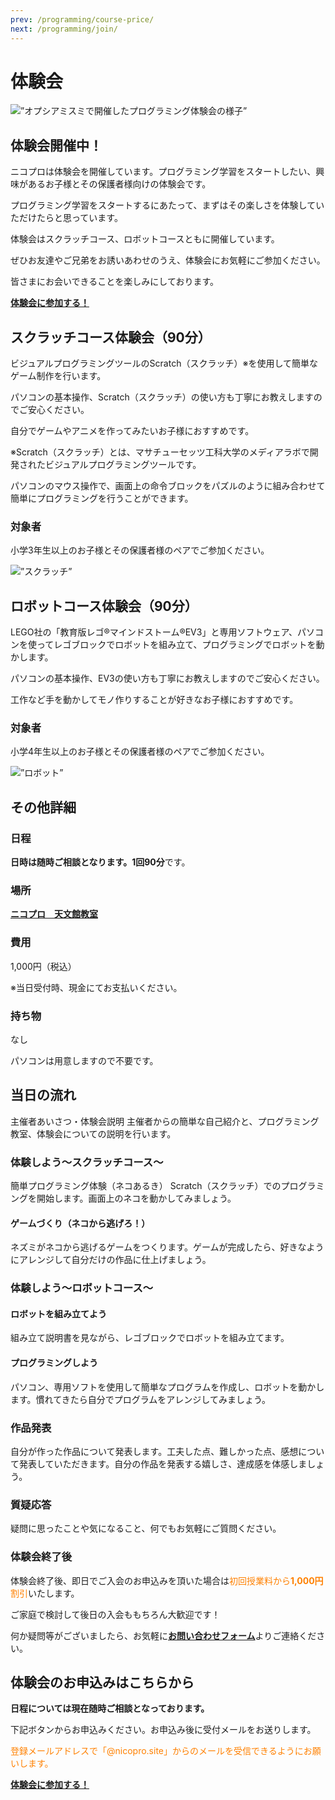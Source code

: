 ```yaml
---
prev: /programming/course-price/
next: /programming/join/
---
```

# 体験会
<img src="/img/taiken.jpg" alt=”オプシアミスミで開催したプログラミング体験会の様子” />

## 体験会開催中！
ニコプロは体験会を開催しています。プログラミング学習をスタートしたい、興味があるお子様とその保護者様向けの体験会です。

プログラミング学習をスタートするにあたって、まずはその楽しさを体験していただけたらと思っています。

体験会はスクラッチコース、ロボットコースともに開催しています。

ぜひお友達やご兄弟をお誘いあわせのうえ、体験会にお気軽にご参加ください。

皆さまにお会いできることを楽しみにしております。

<a href="/contact" class="btn">**体験会に参加する！**</a>

## スクラッチコース体験会（90分）
ビジュアルプログラミングツールのScratch（スクラッチ）※を使用して簡単なゲーム制作を行います。

パソコンの基本操作、Scratch（スクラッチ）の使い方も丁寧にお教えしますのでご安心ください。

自分でゲームやアニメを作ってみたいお子様におすすめです。

※Scratch（スクラッチ）とは、マサチューセッツ工科大学のメディアラボで開発されたビジュアルプログラミングツールです。

パソコンのマウス操作で、画面上の命令ブロックをパズルのように組み合わせて簡単にプログラミングを行うことができます。

### 対象者
小学3年生以上のお子様とその保護者様のペアでご参加ください。

<img src="/img/taiken-scratch.png" alt=”スクラッチ” />

## ロボットコース体験会（90分）
LEGO社の「教育版レゴ®マインドストーム®EV3」と専用ソフトウェア、パソコンを使ってレゴブロックでロボットを組み立て、プログラミングでロボットを動かします。

パソコンの基本操作、EV3の使い方も丁寧にお教えしますのでご安心ください。

工作など手を動かしてモノ作りすることが好きなお子様におすすめです。

### 対象者
小学4年生以上のお子様とその保護者様のペアでご参加ください。

<img src="/img/taiken-robot.jpg" alt=”ロボット” />

## その他詳細
### 日程

**日時は随時ご相談となります。**1回**90分**です。

### 場所
  
[**ニコプロ　天文館教室**](/class)

### 費用

1,000円（税込）

※当日受付時、現金にてお支払いください。

### 持ち物
	
なし

パソコンは用意しますので不要です。

## 当日の流れ
主催者あいさつ・体験会説明
主催者からの簡単な自己紹介と、プログラミング教室、体験会についての説明を行います。

### 体験しよう～スクラッチコース～
簡単プログラミング体験（ネコあるき）
Scratch（スクラッチ）でのプログラミングを開始します。画面上のネコを動かしてみましょう。

#### ゲームづくり（ネコから逃げろ！）
ネズミがネコから逃げるゲームをつくります。ゲームが完成したら、好きなようにアレンジして自分だけの作品に仕上げましょう。

### 体験しよう～ロボットコース～
#### ロボットを組み立てよう
組み立て説明書を見ながら、レゴブロックでロボットを組み立てます。

#### プログラミングしよう
パソコン、専用ソフトを使用して簡単なプログラムを作成し、ロボットを動かします。慣れてきたら自分でプログラムをアレンジしてみましょう。

### 作品発表
自分が作った作品について発表します。工夫した点、難しかった点、感想について発表していただきます。自分の作品を発表する嬉しさ、達成感を体感しましょう。

### 質疑応答
疑問に思ったことや気になること、何でもお気軽にご質問ください。

### 体験会終了後
体験会終了後、即日でご入会のお申込みを頂いた場合は<font color="#ff8000">初回授業料から**1,000円**割引</font>いたします。

ご家庭で検討して後日の入会ももちろん大歓迎です！

何か疑問等がございましたら、お気軽に[**お問い合わせフォーム**](/contact)よりご連絡ください。

## 体験会のお申込みはこちらから
**日程については現在随時ご相談となっております。**

下記ボタンからお申込みください。お申込み後に受付メールをお送りします。

<font color="#ff8000">登録メールアドレスで「@nicopro.site」からのメールを受信できるようにお願いします。</font>

<a href="/contact" class="btn">**体験会に参加する！**</a>
